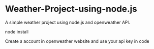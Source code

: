 # Weather-Project-using-node.js
A simple weather project using node.js and openweather API.

<!-- Use this command to install node modules -->

node install

Create a account in openweather website and use your api key in code
